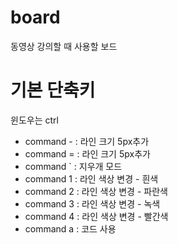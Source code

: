 board
=====

동영상 강의할 때 사용할 보드

# 기본 단축키
윈도우는 ctrl
* command - : 라인 크기 5px추가
* command = : 라인 크기 5px추가
* command ` : 지우개 모드
* command 1 : 라인 색상 변경 - 흰색
* command 2 : 라인 색상 변경 - 파란색
* command 3 : 라인 색상 변경 - 녹색
* command 4 : 라인 색상 변경 - 빨간색
* command a : 코드 사용
